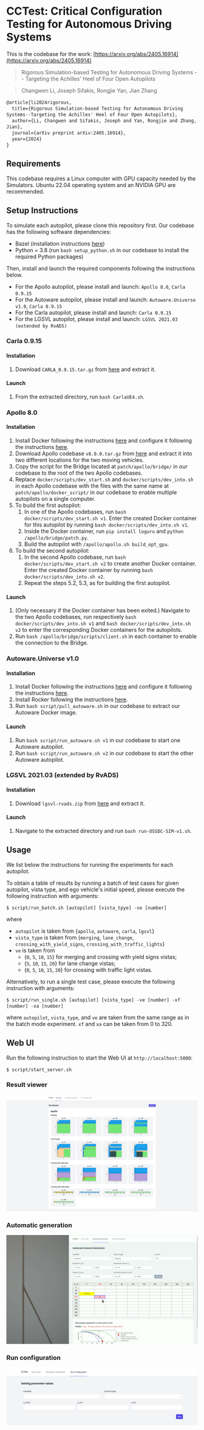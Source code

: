 # CCTest: Critical Configuration Testing for Autonomous Driving Systems

This is the codebase for the work: [https://arxiv.org/abs/2405.16914](https://arxiv.org/abs/2405.16914)

> Rigorous Simulation-based Testing for Autonomous Driving Systems -- Targeting the Achilles' Heel of Four Open Autopilots

> Changwen Li, Joseph Sifakis, Rongjie Yan, Jian Zhang

```
@article{li2024rigorous,
  title={Rigorous Simulation-based Testing for Autonomous Driving Systems--Targeting the Achilles' Heel of Four Open Autopilots},
  author={Li, Changwen and Sifakis, Joseph and Yan, Rongjie and Zhang, Jian},
  journal={arXiv preprint arXiv:2405.16914},
  year={2024}
}
```


## Requirements

This codebase requires a Linux computer with GPU capacity needed by the Simulators. Ubuntu 22.04 operating system and an NVIDIA GPU are recommended.

## Setup Instructions

To simulate each autopilot, please clone this repository first. Our codebase has the following software dependencies:
- Bazel (installation instructions [here](https://bazel.build/install))
- Python = 3.8 (run `bash setup_python.sh` in our codebase to install the required Python packages)

Then, install and launch the required components following the instructions below.

- For the Apollo autopilot, please install and launch: `Apollo 8.0`, `Carla 0.9.15`
- For the Autoware autopilot, please install and launch: `Autoware.Universe v1.0`, `Carla 0.9.15`
- For the Carla autopilot, please install and launch: `Carla 0.9.15`
- For the LGSVL autopilot, please install and launch: `LGSVL 2021.03 (extended by RvADS)`

### Carla 0.9.15

#### Installation

1. Download `CARLA_0.9.15.tar.gz` from [here](https://carla-releases.s3.us-east-005.backblazeb2.com/Linux/CARLA_0.9.15.tar.gz) and extract it.

#### Launch
1. From the extracted directory, run `bash CarlaUE4.sh`.


### Apollo 8.0

#### Installation

1. Install Docker following the instructions [here](https://docs.docker.com/desktop/install/linux-install/) and configure it following the instructions [here](https://docs.docker.com/engine/install/linux-postinstall/).
2. Download Apollo codebase `v8.0.0.tar.gz` from [here](https://github.com/ApolloAuto/apollo/archive/refs/tags/v8.0.0.tar.gz) and extract it into two different locations for the two moving vehicles.
3. Copy the script for the Bridge located at `patch/apollo/bridge/` in our codebase to the root of the two Apollo codebases.
4. Replace `docker/scripts/dev_start.sh` and `docker/scripts/dev_into.sh` in each Apollo codebase with the files with the same name at `patch/apollo/docker_script/` in our codebase to enable multiple autopilots on a single computer.
5. To build the first autopilot:
    1. In one of the Apollo codebases, run `bash docker/scripts/dev_start.sh v1`. Enter the created Docker container for this autopilot by running `bash docker/scripts/dev_into.sh v1`.
    3. Inside the Docker container, run `pip install loguru` and `python /apollo/bridge/patch.py`.
    3. Build the autopilot with `/apollo/apollo.sh build_opt_gpu`.
6. To build the second autopilot:
    1. In the second Apollo codebase, run `bash docker/scripts/dev_start.sh v2` to create another Docker container. Enter the created Docker container by running `bash docker/scripts/dev_into.sh v2`.
    2. Repeat the steps 5.2, 5.3, as for building the first autopilot.

#### Launch

1. (Only necessary if the Docker container has been exited.) Navigate to the two Apollo codebases, run respectively `bash docker/scripts/dev_into.sh v1` and `bash docker/scripts/dev_into.sh v2` to enter the corresponding Docker containers for the autopilots.
2. Run `bash /apollo/bridge/scripts/client.sh` in each container to enable the connection to the Bridge.

### Autoware.Universe v1.0

#### Installation

1. Install Docker following the instructions [here](https://docs.docker.com/desktop/install/linux-install/) and configure it following the instructions [here](https://docs.docker.com/engine/install/linux-postinstall/).
2. Install Rocker following the instructions [here](https://github.com/osrf/rocker).
3. Run `bash script/pull_autoware.sh` in our codebase to extract our Autoware Docker image.

#### Launch

1. Run `bash script/run_autoware.sh v1` in our codebase to start one Autoware autopilot.
2. Run `bash script/run_autoware.sh v2` in our codebase to start the other Autoware autopilot.

### LGSVL 2021.03 (extended by RvADS)

#### Installation

1. Download `lgsvl-rvads.zip` from [here](https://github.com/LIIHWF/RvADS/releases/download/v1.0/lgsvl-rvads.zip) and extract it.

#### Launch

1. Navigate to the extracted directory and run `bash run-OSSDC-SIM-v1.sh`.

## Usage

We list below the instructions for running the experiments for each autopilot.

To obtain a table of results by running a batch of test cases for given autopilot, vista type, and ego vehicle's initial speed, please execute the following instruction with arguments:

```
$ script/run_batch.sh [autopilot] [vista_tpye] -ve [number]
```
where
- `autopilot` is taken from {`apollo`, `autoware`, `carla`, `lgsvl`}
- `vista_type` is taken from {`merging`, `lane_change`, `crossing_with_yield_signs`, `crossing_with_traffic_lights`}
- `ve` is taken from 
  - {`0`, `5`, `10`, `15`} for merging and crossing with yield signs vistas; 
  - {`5`, `10`, `15`, `20`} for lane change vistas;
  - {`0`, `5`, `10`, `15`, `20`} for crossing with traffic light vistas.

Alternatively, to run a single test case, please execute the following instruction with arguments:

```
$ script/run_single.sh [autopilot] [vista_type] -ve [number] -xf [number] -xa [number]
```

where `autopilot`, `vista_type`, and `ve` are taken from the same range as in the batch mode experiment. `xf` and `xa` can be taken from 0 to 320.

## Web UI

Run the following instruction to start the Web UI at `http://localhost:5000`:

```
$ script/start_server.sh
```
### Result viewer

![Result viewer](docs/result_viewer.png)

### Automatic generation

![Automatic generation](docs/automatic_generation.png)

### Run configuration

![Run configuration](docs/run_configuration.png)
